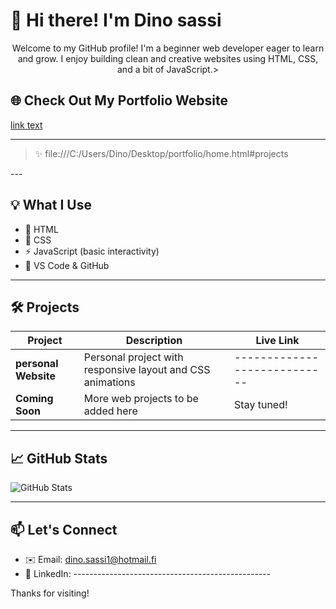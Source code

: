 # 👋 Hi there! I'm Dino sassi

<p align="center"> Welcome to my GitHub profile! I'm a beginner web developer eager to learn and grow. I enjoy building clean and creative websites using HTML, CSS, and a bit of JavaScript.>


## 🌐 Check Out My Portfolio Website
 
<a href="https://dantte2.github.io/portfolio/" target="-blank">link text</a>

-----------------------------------------------------

> ✨ <link>file:///C:/Users/Dino/Desktop/portfolio/home.html#projects
</link>
---

## 💡 What I Use

- 🧱 HTML
- 🎨 CSS
- ⚡ JavaScript (basic interactivity)
- 🔧 VS Code & GitHub

---

## 🛠️ Projects

| Project | Description | Live Link |
|--------|-------------|------------|
| **personal Website** | Personal project with responsive layout and CSS animations | ---------------------------- |
| **Coming Soon** | More web projects to be added here | Stay tuned! |

---

## 📈 GitHub Stats

![GitHub Stats](https://github-readme-stats.vercel.app/api?username=yourusername&show_icons=true&theme=default)

---

## 📫 Let's Connect

- ✉️ Email: dino.sassi1@hotmail.fi 
- 💼 LinkedIn: -------------------------------------------------

Thanks for visiting!

